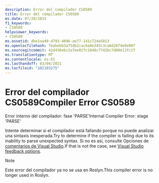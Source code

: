 ```yaml
---
description: Error del compilador CS0589
title: Error del compilador CS0589
ms.date: 07/20/2015
f1_keywords:
- CS0589
helpviewer_keywords:
- CS0589
ms.assetid: dbe1aa49-d793-4096-ae77-141c724a5813
ms.openlocfilehash: feabebb3a75db2cac6a0e343c3ca6d26f4e0e00f
ms.sourcegitcommit: 42d436ebc2a7ee02fc1848c7742bc7d80e13fc2f
ms.translationtype: MT
ms.contentlocale: es-ES
ms.lasthandoff: 03/04/2021
ms.locfileid: "102103275"
---
```

# <a name="compiler-error-cs0589"></a><span data-ttu-id="7c198-103">Error del compilador CS0589</span><span class="sxs-lookup"><span data-stu-id="7c198-103">Compiler Error CS0589</span></span>

<span data-ttu-id="7c198-104">Error interno del compilador: fase 'PARSE'</span><span class="sxs-lookup"><span data-stu-id="7c198-104">Internal Compiler Error: stage 'PARSE'</span></span>

 <span data-ttu-id="7c198-105">Intente determinar si el compilador está fallando porque no puede analizar una sintaxis inesperada.</span><span class="sxs-lookup"><span data-stu-id="7c198-105">Try to determine if the compiler is failing due to its inability to parse unexpected syntax.</span></span> <span data-ttu-id="7c198-106">Si no es así, consulte Opciones de [comentarios de Visual Studio](/visualstudio/ide/feedback-options).</span><span class="sxs-lookup"><span data-stu-id="7c198-106">If that is not the case, see [Visual Studio feedback options](/visualstudio/ide/feedback-options).</span></span>

> [!NOTE]
> <span data-ttu-id="7c198-107">Este error del compilador ya no se usa en Roslyn.</span><span class="sxs-lookup"><span data-stu-id="7c198-107">This compiler error is no longer used in Roslyn.</span></span>
